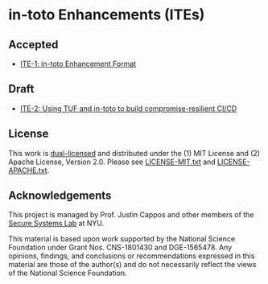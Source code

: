 # in-toto Enhancements (ITEs)

## Accepted

* [ITE-1: in-toto Enhancement Format](ITE/1/README.adoc)

## Draft

* [ITE-2: Using TUF and in-toto to build compromise-resilient CI/CD](ITE/2/README.adoc)

## License

This work is [dual-licensed](https://en.wikipedia.org/wiki/Multi-licensing) and
distributed under the (1) MIT License and (2) Apache License, Version 2.0.
Please see [LICENSE-MIT.txt](LICENSE-MIT.txt) and
[LICENSE-APACHE.txt](LICENSE-APACHE.txt).

## Acknowledgements

This project is managed by Prof. Justin Cappos and other members of the [Secure
Systems Lab](https://ssl.engineering.nyu.edu/) at NYU.

This material is based upon work supported by the National Science Foundation
under Grant Nos. CNS-1801430 and DGE-1565478. Any opinions, findings, and
conclusions or recommendations expressed in this material are those of the
author(s) and do not necessarily reflect the views of the National Science
Foundation.
